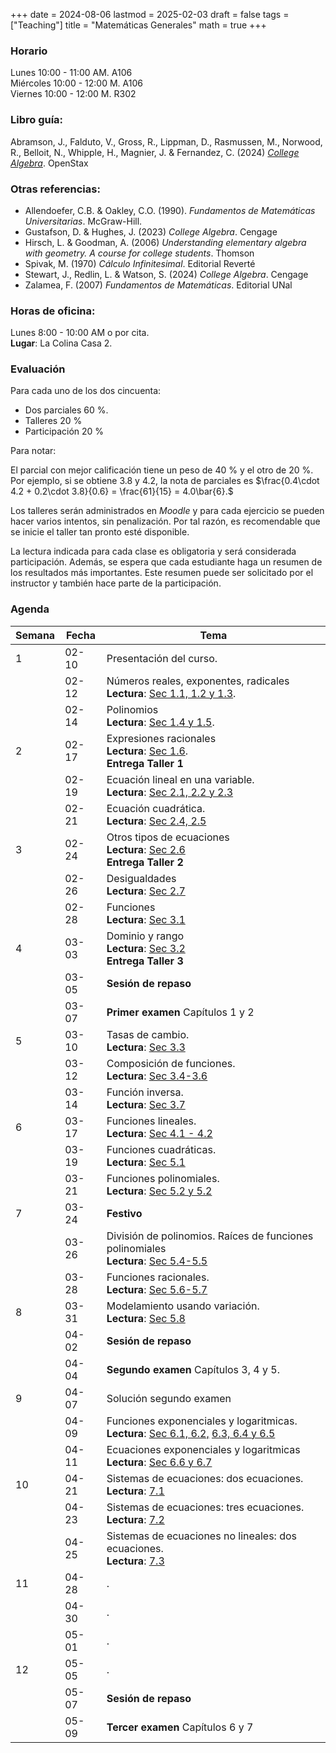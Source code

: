 +++
date      = 2024-08-06
lastmod   = 2025-02-03
draft     = false
tags      = ["Teaching"]
title     = "Matemáticas Generales"
math      = true
+++

### Horario

Lunes 10:00 - 11:00 AM. A106 <br>
Miércoles 10:00 - 12:00 M. A106 <br>
Viernes 10:00 - 12:00 M. R302

### Libro guía:

Abramson, J., Falduto, V., Gross, R., Lippman, D., Rasmussen, M., Norwood, R., Belloit, N., Whipple, H., Magnier, J. & Fernandez, C. (2024) *[College Algebra](https://openstax.org/details/books/college-algebra-2e/)*. OpenStax 

### Otras referencias:

* Allendoefer, C.B. & Oakley, C.O. (1990). *Fundamentos de Matemáticas Universitarias*. McGraw-Hill.
* Gustafson, D. & Hughes, J. (2023) *College Algebra*. Cengage
* Hirsch, L.  & Goodman, A. (2006) *Understanding elementary algebra with geometry.  A course for college students*. Thomson
* Spivak, M. (1970) *Cálculo Infinitesimal*. Editorial Reverté
* Stewart, J., Redlin, L. & Watson, S. (2024) *College Algebra*. Cengage
* Zalamea, F. (2007) *Fundamentos de Matemáticas*. Editorial UNal

### Horas de oficina: 

Lunes 8:00 - 10:00 AM o por cita. <br>
**Lugar**: La Colina Casa 2. 

### Evaluación

Para cada uno de los dos cincuenta: 

+ Dos parciales 60 %. 
+ Talleres 20 %
+ Participación 20 %

Para notar:

El parcial con mejor calificación tiene un peso de 40 % y el otro de 20 %. Por ejemplo, si se obtiene 3.8 y 4.2, la nota de parciales es $\frac{0.4\cdot 4.2 + 0.2\cdot 3.8}{0.6}  = \frac{61}{15} = 4.0\bar{6}.$

Los talleres serán administrados en *Moodle* y para cada ejercicio se pueden hacer varios intentos, sin penalización. Por tal razón, es recomendable que se inicie el taller tan pronto esté disponible.

La lectura indicada para cada clase es obligatoria y será considerada participación. Además, se espera que cada estudiante haga un resumen de los resultados más importantes. Este resumen puede ser solicitado por el instructor y también hace parte de la participación.


### Agenda

Semana | Fecha | Tema
---| --- | ----
1      | 02-10 | Presentación del curso.
&nbsp; | 02-12 | Números reales, exponentes, radicales <br> **Lectura**: [Sec 1.1, 1.2 y 1.3](https://openstax.org/books/college-algebra-2e/pages/1-1-real-numbers-algebra-essentials).
&nbsp; | 02-14 | Polinomios <br> **Lectura**: [Sec 1.4 y 1.5](https://openstax.org/books/college-algebra-2e/pages/1-4-polynomials).
2      | 02-17 | Expresiones racionales <br> **Lectura**: [Sec 1.6](https://openstax.org/books/college-algebra-2e/pages/1-6-rational-expressions). <br> **Entrega Taller 1** 
&nbsp; | 02-19 | Ecuación lineal en una variable. <br> **Lectura**: [Sec 2.1, 2.2 y 2.3](https://openstax.org/books/college-algebra-2e/pages/2-1-the-rectangular-coordinate-systems-and-graphs) 
&nbsp; | 02-21 | Ecuación cuadrática. <br> **Lectura**: [Sec 2.4, 2.5](https://openstax.org/books/college-algebra-2e/pages/2-4-complex-numbers)
3      | 02-24 | Otros tipos de ecuaciones <br> **Lectura**: [Sec 2.6](https://openstax.org/books/college-algebra-2e/pages/2-6-other-types-of-equations)<br> **Entrega Taller 2**
&nbsp; | 02-26 | Desigualdades <br> **Lectura**: [Sec 2.7](https://openstax.org/books/college-algebra-2e/pages/2-7-linear-inequalities-and-absolute-value-inequalities)
&nbsp; | 02-28 | Funciones <br> **Lectura**: [Sec 3.1](https://openstax.org/books/college-algebra-2e/pages/3-1-functions-and-function-notation) 
4      | 03-03 | Dominio y rango <br> **Lectura**: [Sec 3.2](https://openstax.org/books/college-algebra-2e/pages/3-2-domain-and-range) <br> **Entrega Taller 3**
&nbsp; | 03-05 | **Sesión de repaso**
&nbsp; | 03-07 | **Primer examen** Capítulos 1 y 2
5      | 03-10 | Tasas de cambio. <br> **Lectura**: [Sec 3.3](https://openstax.org/books/college-algebra-2e/pages/3-3-rates-of-change-and-behavior-of-graphs)
&nbsp; | 03-12 | Composición de funciones. <br> **Lectura**: [Sec 3.4-3.6](https://openstax.org/books/college-algebra-2e/pages/3-4-composition-of-functions) 
&nbsp; | 03-14 | Función inversa. <br> **Lectura**: [Sec 3.7](https://openstax.org/books/college-algebra-2e/pages/3-7-inverse-functions)
6      | 03-17 | Funciones lineales. <br> **Lectura**: [Sec 4.1 - 4.2](https://openstax.org/books/college-algebra-2e/pages/4-1-linear-functions) 
&nbsp; | 03-19 | Funciones cuadráticas. <br> **Lectura**: [Sec 5.1](https://openstax.org/books/college-algebra-2e/pages/5-1-quadratic-functions) 
&nbsp; | 03-21 | Funciones polinomiales. <br> **Lectura**: [Sec 5.2 y 5.2](https://openstax.org/books/college-algebra-2e/pages/5-2-power-functions-and-polynomial-functions) 
7      | 03-24 | **Festivo**
&nbsp; | 03-26 | División de polinomios. Raíces de funciones polinomiales <br> **Lectura**: [Sec 5.4-5.5](https://openstax.org/books/college-algebra-2e/pages/5-4-dividing-polynomials) 
&nbsp; | 03-28 | Funciones racionales. <br> **Lectura**: [Sec 5.6-5.7](https://openstax.org/books/college-algebra-2e/pages/5-6-rational-functions) 
8      | 03-31 | Modelamiento usando variación. <br> **Lectura**: [Sec 5.8](https://openstax.org/books/college-algebra-2e/pages/5-8-modeling-using-variation) 
&nbsp; | 04-02 | **Sesión de repaso**
&nbsp; | 04-04 | **Segundo examen** Capítulos 3, 4 y 5.
9      | 04-07 | Solución segundo examen
&nbsp; | 04-09 | Funciones exponenciales y logaritmicas. <br> **Lectura**: [Sec 6.1, 6.2,](https://openstax.org/books/college-algebra-2e/pages/6-1-exponential-functions) [6.3, 6.4 y 6.5](https://openstax.org/books/college-algebra-2e/pages/6-6-exponential-and-logarithmic-equations)
&nbsp; | 04-11 | Ecuaciones exponenciales y logaritmicas  <br> **Lectura**: [Sec 6.6 y 6.7](https://openstax.org/books/college-algebra-2e/pages/6-6-exponential-and-logarithmic-equations)
10     | 04-21 | Sistemas de ecuaciones: dos ecuaciones. <br> **Lectura**: [7.1](https://openstax.org/books/college-algebra-2e/pages/7-1-systems-of-linear-equations-two-variables)
&nbsp; | 04-23 | Sistemas de ecuaciones: tres ecuaciones. <br> **Lectura**: [7.2](https://openstax.org/books/college-algebra-2e/pages/7-2-systems-of-linear-equations-three-variables)
&nbsp; | 04-25 | Sistemas de ecuaciones no lineales: dos ecuaciones. <br> **Lectura**: [7.3](https://openstax.org/books/college-algebra-2e/pages/7-3-systems-of-nonlinear-equations-and-inequalities-two-variables)
11     | 04-28 | .
&nbsp; | 04-30 | .
&nbsp; | 05-01 | .
12     | 05-05 | .
&nbsp; | 05-07 | **Sesión de repaso**
&nbsp; | 05-09 | **Tercer examen** Capítulos 6 y 7


